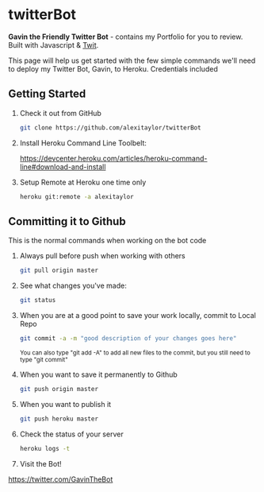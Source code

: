 # twitterBot

**Gavin the Friendly Twitter Bot** - contains my Portfolio for you to review. Built with Javascript & [Twit].

This page will help us get started with the few simple commands we'll need to deploy my Twitter Bot, Gavin, to Heroku.
Credentials included

Getting Started
---------------

1. Check it out from GitHub

    ```sh
    git clone https://github.com/alexitaylor/twitterBot
    ```

2. Install Heroku Command Line Toolbelt:

    https://devcenter.heroku.com/articles/heroku-command-line#download-and-install
    
3. Setup Remote at Heroku one time only

    ```sh
    heroku git:remote -a alexitaylor
    ```
    
Committing it to Github
-----------------------
This is the normal commands when working on the bot code

1. Always pull before push when working with others

    ```sh
    git pull origin master
    ```
    
2. See what changes you've made:
    
    ```sh
    git status
    ```
    
3. When you are at a good point to save your work locally, commit to Local Repo

    ```sh
    git commit -a -m "good description of your changes goes here"
    ```
    <sup>You can also type "git add -A" to add all new files to the commit, but you still need to type "git commit"</sup>

4. When you want to save it permanently to Github

    ```sh
    git push origin master
    ```

5. When you want to publish it

    ```sh
    git push heroku master
    ```

6. Check the status of your server

    ```sh
    heroku logs -t
    ```

7. Visit the Bot!

https://twitter.com/GavinTheBot

[Twit]:https://www.npmjs.com/package/twit

